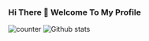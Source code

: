 ### Hi There 👋 Welcome To My Profile
![counter](https://img.shields.io/static/v1?label=Profile-Views&message=${counter}&color=orange.m.pipedream.net)
![Github stats](https://github-readme-stats.vercel.app/api?username=SR-Sunny-Raj)
<!--
**SR-Sunny-Raj/SR-Sunny-Raj** is a ✨ _special_ ✨ repository because its `README.md` (this file) appears on your GitHub profile.

